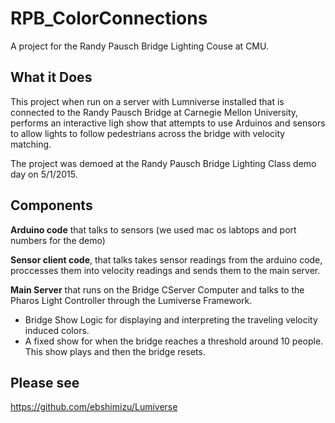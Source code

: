# RPB_ColorConnections
A project for the Randy Pausch Bridge Lighting Couse at CMU.

What it Does
----------
This project when run on a server with Lumniverse installed that is connected to the Randy Pausch Bridge at Carnegie Mellon University, performs an interactive ligh show that attempts to use Arduinos and sensors to allow lights to follow pedestrians across the bridge with velocity matching.

The project was demoed at the Randy Pausch Bridge Lighting Class demo day on 5/1/2015.


Components
------

**Arduino code** that talks to sensors (we used mac os labtops and port numbers for the demo)

**Sensor client code**, that talks takes sensor readings from the arduino code, proccesses them into velocity readings and sends them to the main server.

**Main Server** that runs on the Bridge CServer Computer and  talks to the Pharos Light Controller through the Lumiverse Framework.

- Bridge Show Logic for displaying and interpreting the traveling velocity induced colors.
- A fixed show for when the bridge reaches a threshold around 10 people. This show plays and then the bridge resets.

Please see
---------

https://github.com/ebshimizu/Lumiverse
